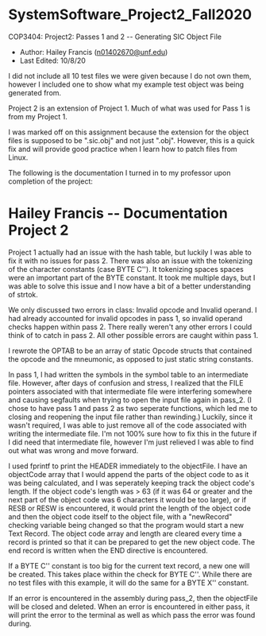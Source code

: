 # SystemSoftware_Project2_Fall2020
COP3404: Project2: Passes 1 and 2 -- Generating SIC Object File
 * Author: Hailey Francis (n01402670@unf.edu)
 * Last Edited: 10/8/20
 
I did not include all 10 test files we were given because I do not own them, however I included one to show
what my example test object was being generated from.

Project 2 is an extension of Project 1. Much of what was used for Pass 1 is from my Project 1.

I was marked off on this assignment because the extension for the object files is supposed to be ".sic.obj"
and not just ".obj". However, this is a quick fix and will provide good practice when I learn how to patch
files from Linux.

The following is the documentation I turned in to my professor upon completion of the project:

# Hailey Francis -- Documentation Project 2 

Project 1 actually had an issue with the hash table, but luckily I was able to fix it with no issues for pass 2.
There was also an issue with the tokenizing of the character constants (case BYTE C''). It tokenizing spaces spaces
were an important part of the BYTE constant. It took me multiple days, but I was able to solve this issue and I now
have a bit of a better understanding of strtok.

We only discussed two errors in class: Invalid opcode and Invalid operand. I had already accounted for invalid opcodes
in pass 1, so invalid operand checks happen within pass 2. There really weren't any other errors I could think of to
catch in pass 2. All other possible errors are caught within pass 1.

I rewrote the OPTAB to be an array of static Opcode structs that contained the opcode and the mneumonic, as opposed
to just static string constants.

In pass 1, I had written the symbols in the symbol table to an intermediate file. However, after days of confusion and
stress, I realized that the FILE pointers associated with that intermediate file were interfering somewhere and causing
segfaults when trying to open the input file again in pass_2. (I chose to have pass 1 and pass 2 as two seperate functions, 
which led me to closing and reopening the input file rather than rewinding.) Luckily, since it wasn't required, I was able to 
just remove all of the code associated with writing the intermediate file. I'm not 100% sure how to fix this in the future if 
I did need that intermediate file, however I'm just relieved I was able to find out what was wrong and move forward. 

I used fprintf to print the HEADER immediately to the objectFile. I have an objectCode array that I would append the parts of 
the object code to as it was being calculated, and I was seperately keeping track the object code's length. If the object code's 
length was > 63 (if it was 64 or greater and the next part of the object code was 6 characters it would be too large), or if RESB 
or RESW is encountered, it would print the length of the object code and then the object code itself to the object file, with a 
"newRecord" checking variable being changed so that the program would start a new Text Record. The object code array and length are 
cleared every time a record is printed so that it can be prepared to get the new object code. The end record is written when the END 
directive is encountered.

If a BYTE C'' constant is too big for the current text record, a new one will be created. This takes place within the check for 
BYTE C''. While there are no test files with this example, it will do the same for a BYTE X'' constant.

If an error is encountered in the assembly during pass_2, then the objectFile will be closed and deleted. When an error is encountered
in either pass, it will print the error to the terminal as well as which pass the error was found during.
